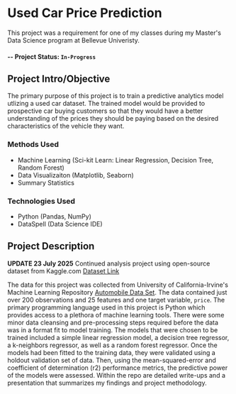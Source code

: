 # Used Car Price Prediction

This project was a requirement for one of my classes during my Master's Data Science program at Bellevue Univeristy.

#### -- Project Status: `In-Progress`

## Project Intro/Objective
The primary purpose of this project is to train a predictive analytics model utlizing a used car dataset. The trained model would be provided to prospective car buying customers so that they would have a better understanding of the prices they should be paying based on the desired characteristics of the vehicle they want.

### Methods Used
* Machine Learning (Sci-kit Learn: Linear Regression, Decision Tree, Random Forest)
* Data Visualizaiton (Matplotlib, Seaborn)
* Summary Statistics

### Technologies Used
* Python (Pandas, NumPy)
* DataSpell (Data Science IDE)

## Project Description
**UPDATE 23 July 2025**
Continued analysis project using open-source dataset from Kaggle.com [Dataset Link](https://www.kaggle.com/datasets/jessemucheke/car-dataset?resource=download)

The data for this project was collected from University of California-Irvine's Machine Learning Repository [Automobile Data Set](https://archive.ics.uci.edu/ml/datasets/automobile). The data contained just over 200 observations and 25 features and one target variable, `price`. The primary programming language used in this project is Python which provides access to a plethora of machine learning tools. There were some minor data cleansing and pre-processing steps required before the data was in a format fit to model training. The models that were chosen to be trained included a simple linear regression model, a decision tree regressor, a k-neighbors regressor, as well as a random forest regressor. Once the models had been fitted to the training data, they were validated using a holdout validation set of data. Then, using the mean-squared-error and coefficient of determination (r2) performance metrics, the predictive power of the models were assessed. Within the repo are detailed write-ups and a presentation that summarizes my findings and project methodology.
